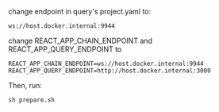 change endpoint in query's project.yaml to:

```
ws://host.docker.internal:9944
```

change REACT_APP_CHAIN_ENDPOINT and REACT_APP_QUERY_ENDPOINT to

```
REACT_APP_CHAIN_ENDPOINT=ws://host.docker.internal:9944
REACT_APP_QUERY_ENDPOINT=http://host.docker.internal:3000
```

Then, run:

```
sh prepare.sh
```